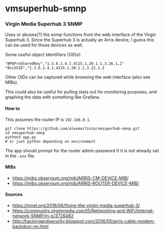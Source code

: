 # vmsuperhub-smnp
### Virgin Media Superhub 3 SNMP

Uses or abuses(?) the snmp functions from the web interface of the Virgin Superhub 3.
Since the Superhub 3 is actually an Arris device, I guess this can be used for those devices as well. 

Some useful object identifiers (OIDs):
```
"WPAPreSharedKey","1.3.6.1.4.1.4115.1.20.1.1.3.26.1.2"
"BssSSID","1.3.6.1.4.1.4115.1.20.1.1.3.22.1.2
```

Other OIDs can be captured while browsing the web interface (also see MIBs).

This could also be useful for pulling stats out for monitoring purposes, and graphing the data with something like Grafana. 


#### How to
This assumes the router IP is `192.168.0.1`.
```
git clone https://github.com/alexmartinio/vmsuperhub-smnp.git
cd vmsuperhub-smnp
python3 app.py 
# or just python depending on environment 
```
The app should prompt for the router admin password if it is not already set in the `.env` file.


#### MIBs
- https://mibs.observium.org/mib/ARRIS-CM-DEVICE-MIB/
- https://mibs.observium.org/mib/ARRIS-ROUTER-DEVICE-MIB/

#### Sources
- https://ninet.org/2018/06/fixing-the-virgin-media-superhub-3/
- https://community.virginmedia.com/t5/Networking-and-WiFi/Internal-network-SNMP/m-p/3726482
- http://hackingandsecurity.blogspot.com/2016/05/arris-cable-modem-backdoor-im.html
